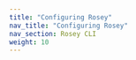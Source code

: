 ```yaml
---
title: "Configuring Rosey"
nav_title: "Configuring Rosey"
nav_section: Rosey CLI
weight: 10
---
```

